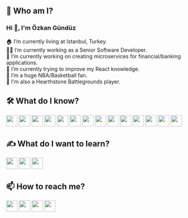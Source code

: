 ## 🤷‍ Who am I?
### Hi 👋, I'm **Özkan Gündüz**
🏠 I’m currently living at Istanbul, Turkey. <br/>
👨‍💻 I’m currently working as a Senior Software Developer.<br/>
🔭 I’m currently working on creating microservices for financial/banking applications.<br/>
🌱 I’m currently trying to improve my React knowledge.<br/>
🏀 I’m a huge NBA/Basketball fan. <br/>
🧙‍ I'm also a Hearthstone Battlegrounds player.

## 🛠️ What do I know?

<code><img height="30" src="https://img.shields.io/badge/Java-282C34?logo=java&logoColor=lightblue"></code>
<code><img height="30" src="https://img.shields.io/badge/Node.js-282C34?logo=node.js"></code>
<code><img height="30" src="https://img.shields.io/badge/Spring-282C34?logo=spring"></code>
<code><img height="30" src="https://img.shields.io/badge/VS%20Code-282C34?logo=visual-studio-code&logoColor=007ACC"></code>
<code><img height="30" src="https://img.shields.io/badge/Npm-282C34?logo=npm"></code>
<code><img height="30" src="https://img.shields.io/badge/Javascript-282C34?logo=javascript"></code>
<code><img height="30" src="https://img.shields.io/badge/HTML5-282C34?logo=html5"></code>
<code><img height="30" src="https://img.shields.io/badge/CSS3-282C34?logo=css3&logoColor=1572B6"></code>
<code><img height="30" src="https://img.shields.io/badge/React-282C34?logo=react"></code>
<code><img height="30" src="https://img.shields.io/badge/Oracle-282C34?logo=oracle&logoColor=darkred"></code>
<code><img height="30" src="https://img.shields.io/badge/Git-282C34?logo=git"></code>
<code><img height="30" src="https://img.shields.io/badge/BitBucket-282C34?logo=bitbucket&logoColor=007ACC"></code>
<code><img height="30" src="https://img.shields.io/badge/Bamboo-282C34?logo=bamboo&logoColor=yellow"></code>
<code><img height="30" src="https://img.shields.io/badge/Vmware-282C34?logo=vmware&logoColor=white"></code>


## ✍️ What do I want to learn?

<code><img height="30" src="https://img.shields.io/badge/MongoDB-282C34?logo=mongodb"></code>
<code><img height="30" src="https://img.shields.io/badge/Vue.js-282C34?logo=Vue.js"></code>
<code><img height="30" src="https://img.shields.io/badge/Docker-282C34?logo=Docker"></code>

## 📫 How to reach me?

<code><a href="mailto:ozkangunduz87@gmail.com"><img height="30" src="https://img.shields.io/badge/Mail-282C34?logo=gmail"></a></code>
<code><a href="www.instragram.com/ozkangunduz_"><img height="30" src="https://img.shields.io/badge/Instagram-282C34?logo=instagram"></a></code>
<code><a href="https://open.spotify.com/user/badabimbadabum"><img height="30" src="https://img.shields.io/badge/Spotify-282C34?logo=spotify"></a></code>
<code><a href="https://www.reddit.com/user/Boxcarracertr"><img height="30" src="https://img.shields.io/badge/Reddit-282C34?logo=reddit"></a></code>
